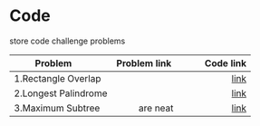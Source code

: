 # Code
store code challenge problems

| Problem        | Problem link           | Code link |
| ------------- |:-------------:| -----:|
|1.Rectangle Overlap      | | [link](https://github.com/wangjian790/code/blob/master/codes/1.Rectangle_Overlap.java) |
| 2.Longest Palindrome     |       |   [link](https://github.com/wangjian790/code/blob/master/codes/2.Longest_Palindrome%20.java)  |
|3.Maximum Subtree | are neat      |   [link](https://github.com/wangjian790/code/blob/master/codes/3.Maximum_Subtree.java) |
